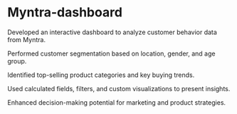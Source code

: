 # Myntra-dashboard
Developed an interactive dashboard to analyze customer behavior data from Myntra.

Performed customer segmentation based on location, gender, and age group.

Identified top-selling product categories and key buying trends.

Used calculated fields, filters, and custom visualizations to present insights.

Enhanced decision-making potential for marketing and product strategies.
